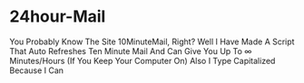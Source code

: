 # 24hour-Mail
You Probably Know The Site 10MinuteMail, Right? Well I Have Made A Script That Auto Refreshes Ten Minute Mail And Can Give You Up To ∞ Minutes/Hours (If You Keep Your Computer On) Also I Type Capitalized Because I Can
